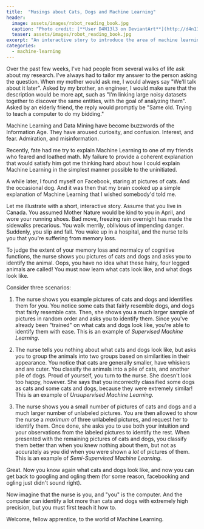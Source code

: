 ```yaml
---
title:  "Musings about Cats, Dogs and Machine Learning"
header:
  image: assets/images/robot_reading_book.jpg
  caption: "Photo credit: [**User D4N13l3 on DeviantArt**](http://d4n13l3.deviantart.com/art/do-androids-read-Robot-book-325505227)"
  teaser: assets/images/robot_reading_book.jpg
excerpt: "An interactive story to introduce the area of machine learning to beginners."
categories: 
  - machine-learning
---
```


Over the past few weeks, I've had people from several walks of life ask about my research. I've always had to tailor my answer to the person asking the question. When my mother would ask me, I would always say "We'll talk about it later". Asked by my brother, an engineer, I would make sure that the description would be more apt, such as "I'm linking large noisy datasets together to discover the same entities, with the goal of analyzing them". Asked by an elderly friend, the reply would promptly be "Same old. Trying to teach a computer to do my bidding."

Machine Learning and Data Mining have become buzzwords of the Information Age. They have aroused curiosity, and confusion. Interest, and fear. Admiration, and misinformation.

Recently, fate had me try to explain Machine Learning to one of my friends who feared and loathed math. My failure to provide a coherent explanation that would satisfy him got me thinking hard about how I could explain Machine Learning in the simplest manner possible to the uninitiated.

A while later, I found myself on Facebook, staring at pictures of cats. And the occasional dog. And it was then that my brain cooked up a simple explanation of Machine Learning that I wished somebody'd told me.

Let me illustrate with a short, interactive story. Assume that you live in Canada. You assumed Mother Nature would be kind to you in April, and wore your running shoes. Bad move, freezing rain overnight has made the sidewalks precarious. You walk merrily, oblivious of impending danger. Suddenly, you slip and fall. You wake up in a hospital, and the nurse tells you that you're suffering from memory loss.

To judge the extent of your memory loss and normalcy of cognitive functions, the nurse shows you pictures of cats and dogs and asks you to identify the animal. Oops, you have no idea what these hairy, four legged animals are called! You must now learn what cats look like, and what dogs look like.

Consider three scenarios:

1. The nurse shows you example pictures of cats and dogs and identifies them for you. You notice some cats that fairly resemble dogs, and dogs that fairly resemble cats. Then, she shows you a much larger sample of pictures in random order and asks you to identify them. Since you've already been "trained" on what cats and dogs look like, you're able to identify them with ease. This is an example of *Supervised Machine Learning*.

2. The nurse tells you nothing about what cats and dogs look like, but asks you to group the animals into two groups based on similarities in their appearance. You notice that cats are generally smaller, have whiskers and are cuter. You classify the animals into a pile of cats, and another pile of dogs. Proud of yourself, you turn to the nurse. She doesn't look too happy, however. She says that you incorrectly classified some dogs as cats and some cats and dogs, because they were extremely similar! This is an example of *Unsupervised Machine Learning*.

3. The nurse shows you a small number of pictures of cats and dogs and a much larger number of unlabeled pictures. You are then allowed to show the nurse a *maximum* of three unlabeled pictures, and request her to identify them. Once done, she asks you to use both your intuition and your observations from the labeled pictures to identify the rest. When presented with the remaining pictures of cats and dogs, you classify them better than when you knew nothing about them, but not as accurately as you did when you were shown a *lot* of pictures of them. This is an example of *Semi-Supervised Machine Learning*.


Great. Now you know again what cats and dogs look like, and now you can get back to googling and ogling them (for some reason, facebooking and ogling just didn't sound right).


Now imagine that the nurse is you, and "you" is the computer. And the computer can identify a lot more than cats and dogs with extremely high precision, but you must first teach it how to.


Welcome, fellow apprentice, to the world of Machine Learning. 